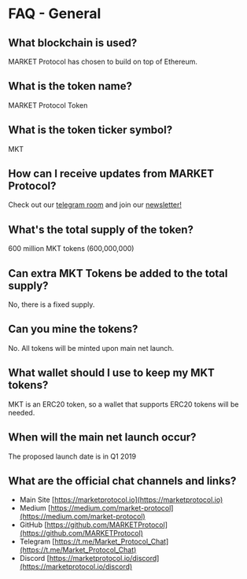 # FAQ - General

## What blockchain is used?
MARKET Protocol has chosen to build on top of Ethereum.
## What is the token name?
MARKET Protocol Token
## What is the token ticker symbol?
MKT
## How can I receive updates from MARKET Protocol?
Check out our [telegram room](htttps://marketprotocol.io/telegram) and join our [newsletter!](https://marketprotocol.io/#subscribe) 
## What's the total supply of the token?
600 million MKT tokens (600,000,000) 
## Can extra MKT Tokens be added to the total supply?
No, there is a fixed supply.
## Can you mine the tokens?	
No.  All tokens will be minted upon main net launch.
## What wallet should I use to keep my MKT tokens?
MKT is an ERC20 token, so a wallet that supports ERC20 tokens will be needed.
## When will the main net launch occur?
The proposed launch date is in Q1 2019 
## What are the official chat channels and links?
* Main Site [https://marketprotocol.io](https://marketprotocol.io)
* Medium [https://medium.com/market-protocol](https://medium.com/market-protocol)
* GitHub [https://github.com/MARKETProtocol](https://github.com/MARKETProtocol)
* Telegram [https://t.me/Market_Protocol_Chat](https://t.me/Market_Protocol_Chat)
* Discord [https://marketprotocol.io/discord](https://marketprotocol.io/discord)

